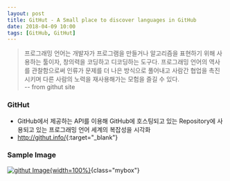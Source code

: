 ```yaml
---
layout: post
title: GitHut - A Small place to discover languages in GitHub
date: 2018-04-09 10:00
tags: [GitHub, GitHut]
---
```



> 프로그래밍 언어는 개발자가 프로그램을 만들거나 알고리즘을 표현하기 위해 사용하는 툴이자, 창의력을 코딩하고 디코딩하는 도구다.
프로그래밍 언어의 역사를 관찰함으로써 인류가 문제를 더 나은 방식으로 풀어내고 사람간 협업을 촉진시키며 다른 사람의 노력을 재사용해가는 모험을 즐길 수 있다.  
-- from githut site


### GitHut ###
- GitHub에서 제공하는 API를 이용해 GitHub에 호스팅되고 있는 Repository에 사용되고 있는 프로그래밍 언어 세계의 복잡성을 시각화
- <http://githut.info/>{:target="_blank"}


### Sample Image ###
[![githut Image]({filename}/media/img/githut.png){width=100%}]({filename}/media/img/githut.png){class="mybox"}
